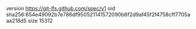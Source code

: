version https://git-lfs.github.com/spec/v1
oid sha256:654e49092b7e786df950521141572090b6f2d9af45f2f4758cff7705aaa218d5
size 15312
